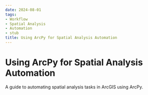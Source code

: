```yaml
---
date: 2024-08-01
tags:
- Workflow
- Spatial Analysis
- Automation
- stub
title: Using ArcPy for Spatial Analysis Automation
---
```


# Using ArcPy for Spatial Analysis Automation

A guide to automating spatial analysis tasks in ArcGIS using ArcPy.
